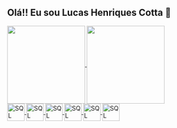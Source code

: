 ## Olá!! Eu sou Lucas Henriques Cotta 👋


<div>
  <a href="https://github.com/lucashcotta">
  <img height="180em" align="center" src="https://github-readme-stats.vercel.app/api?username=lucashcotta&show_icons=true&theme=transparent&include_all_commits=true&countprivate=true" />
  <img height="180em" align="center" src="https://github-readme-stats.vercel.app/api/top-langs/?username=lucashcotta&theme=dark" />
</div>

<div>
  <img title="Java" align="center" alt="SQL" width="40px" src="https://cdn.jsdelivr.net/gh/devicons/devicon@latest/icons/java/java-original.svg" />
  <img title="Spring" align="center" alt="SQL" width="40px" src="https://cdn.jsdelivr.net/gh/devicons/devicon@latest/icons/spring/spring-original.svg" />
  <img title="SQL" align="center" alt="SQL" width="40px" src="https://cdn.jsdelivr.net/gh/devicons/devicon@latest/icons/mysql/mysql-original.svg"/>
  <img title="PostgresSQL" align="center" alt="SQL" width="40px" src="https://cdn.jsdelivr.net/gh/devicons/devicon@latest/icons/postgresql/postgresql-original.svg" />
  <img title="PostMan" align="center" alt="SQL" width="40px" src="https://cdn.jsdelivr.net/gh/devicons/devicon@latest/icons/postman/postman-original.svg" />
  <img title="Docker" align="center" alt="SQL" width="40px" src="https://cdn.jsdelivr.net/gh/devicons/devicon@latest/icons/docker/docker-original.svg" />
</div>

##
